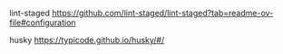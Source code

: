 
lint-staged https://github.com/lint-staged/lint-staged?tab=readme-ov-file#configuration


husky  https://typicode.github.io/husky/#/
